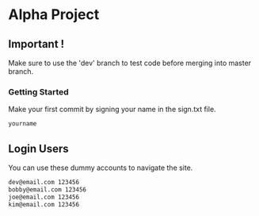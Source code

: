 # Alpha Project

## Important !
Make sure to use the 'dev' branch to test code before merging into master branch.

### Getting Started
Make your first commit by signing your name in the sign.txt file.

```js
yourname
```


## Login Users
You can use these dummy accounts to navigate the site.

```sh
dev@email.com 123456
bobby@email.com 123456
joe@email.com 123456
kim@email.com 123456
```